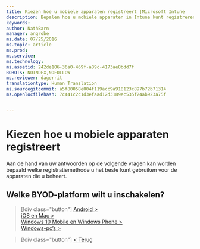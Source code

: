 ```yaml
---
title: Kiezen hoe u mobiele apparaten registreert |Microsoft Intune
description: Bepalen hoe u mobiele apparaten in Intune kunt registreren door enkele eenvoudige vragen te beantwoorden
keywords: 
author: NathBarn
manager: angrobe
ms.date: 07/25/2016
ms.topic: article
ms.prod: 
ms.service: 
ms.technology: 
ms.assetid: 242de106-36a0-469f-a89c-4173ae8bdd7f
ROBOTS: NOINDEX,NOFOLLOW
ms.reviewer: dagerrit
translationtype: Human Translation
ms.sourcegitcommit: a5f80058e004f119acc9a918123c897b72b71314
ms.openlocfilehash: 7c441c2c1d3efaad12d3189ec535f24ab923a75f


---
```

# Kiezen hoe u mobiele apparaten registreert

Aan de hand van uw antwoorden op de volgende vragen kan worden bepaald welke registratiemethode u het beste kunt gebruiken voor de apparaten die u beheert.

## **Welke BYOD-platform wilt u inschakelen?**

> [!div class="button"]
[Android >](/intune/deploy-use/set-up-android-management-with-microsoft-intune)<br>[iOS en Mac >](/intune/deploy-use/set-up-ios-and-mac-management-with-microsoft-intune)<br>[Windows 10 Mobile en Windows Phone >](/intune/deploy-use/set-up-windows-phone-management-with-microsoft-intune)<br>[Windows-pc’s >](/intune/deploy-use/set-up-windows-device-management-with-microsoft-intune)

> [!div class="button"]
[< Terug](choose-how-to-enroll-devices1.md)



<!--HONumber=Aug16_HO5-->


